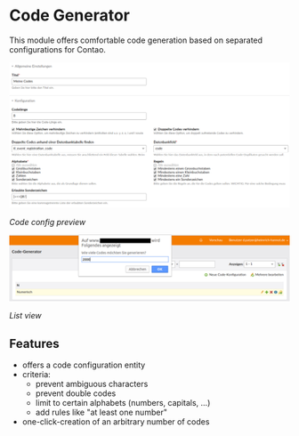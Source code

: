 # Code Generator

This module offers comfortable code generation based on separated configurations for Contao.

![alt Preview](doc/screenshot.png)

*Code config preview*

![alt List view](doc/screenshot2.png)

*List view*

## Features

- offers a code configuration entity
- criteria:
    - prevent ambiguous characters
    - prevent double codes
    - limit to certain alphabets (numbers, capitals, ...)
    - add rules like "at least one number"
- one-click-creation of an arbitrary number of codes